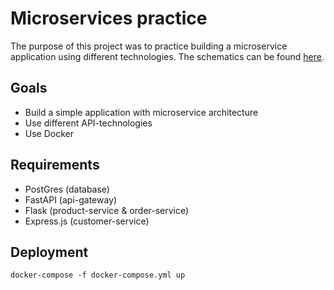# Microservices practice

The purpose of this project was to practice building a microservice application using different technologies. The schematics can be found [here](docs).

## Goals
- Build a simple application with microservice architecture
- Use different API-technologies
- Use Docker

## Requirements
 - PostGres (database)
 - FastAPI (api-gateway)
 - Flask (product-service & order-service)
 - Express.js (customer-service)

## Deployment
`docker-compose -f docker-compose.yml up`
